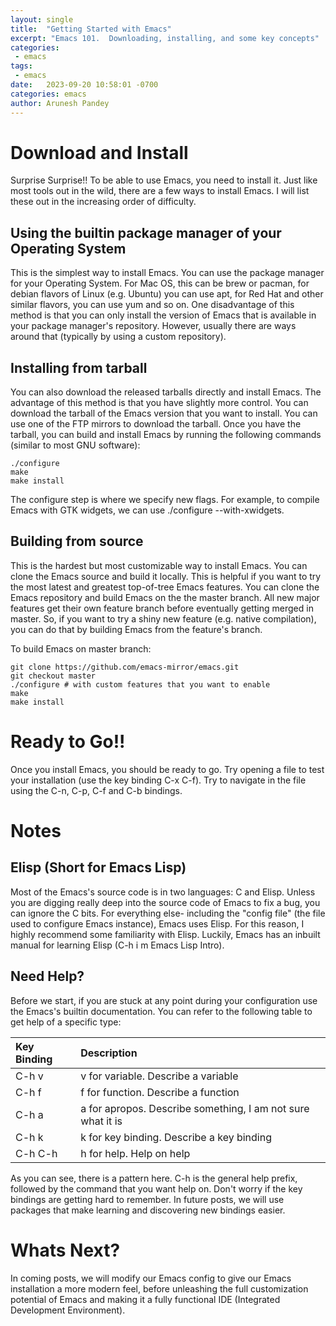 ```yaml
---
layout: single
title:  "Getting Started with Emacs"
excerpt: "Emacs 101.  Downloading, installing, and some key concepts"
categories: 
 - emacs
tags:
 - emacs
date:   2023-09-20 10:58:01 -0700
categories: emacs
author: Arunesh Pandey
---
```


# Download and Install

Surprise Surprise!! To be able to use Emacs, you need to install it. Just like most tools out in the wild, there are a few ways to install Emacs. I will list these out in the increasing order of difficulty.

## Using the builtin package manager of your Operating System

This is the simplest way to install Emacs. You can use the package manager for your Operating System. For Mac OS, this can be brew or pacman, for debian flavors of Linux (e.g. Ubuntu) you can use apt, for Red Hat and other similar flavors, you can use yum and so on. One disadvantage of this method is that you can only install the version of Emacs that is available in your package manager's repository. However, usually there are ways around that (typically by using a custom repository).

## Installing from tarball

You can also download the released tarballs directly and install Emacs. The advantage of this method is that you have slightly more control. You can download the tarball of the Emacs version that you want to install. You can use one of the FTP mirrors to download the tarball. Once you have the tarball, you can build and install Emacs by running the following commands (similar to most GNU software):

``` shell
./configure
make
make install
```

The configure step is where we specify new flags. For example, to compile Emacs with GTK widgets, we can use ./configure --with-xwidgets.

## Building from source

This is the hardest but most customizable way to install Emacs. You can clone the Emacs source and build it locally. This is helpful if you want to try the most latest and greatest top-of-tree Emacs features. You can clone the Emacs repository and build Emacs on the the master branch. All new major features get their own feature branch before eventually getting merged in master. So, if you want to try a shiny new feature (e.g. native compilation), you can do that by building Emacs from the feature's branch.

To build Emacs on master branch:

``` shell
git clone https://github.com/emacs-mirror/emacs.git
git checkout master
./configure # with custom features that you want to enable
make
make install
```

# Ready to Go!!

Once you install Emacs, you should be ready to go. Try opening a file to test your installation (use the key binding C-x C-f). Try to navigate in the file using the C-n, C-p, C-f and C-b bindings.

# Notes

## Elisp (Short for Emacs Lisp)

Most of the Emacs's source code is in two languages: C and Elisp. Unless you are digging really deep into the source code of Emacs to fix a bug, you can ignore the C bits. For everything else- including the "config file" (the file used to configure Emacs instance), Emacs uses Elisp. For this reason, I highly recommend some familiarity with Elisp. Luckily, Emacs has an inbuilt manual for learning Elisp (C-h i m Emacs Lisp Intro).

## Need Help?

Before we start, if you are stuck at any point during your configuration use the Emacs's builtin documentation. You can refer to the following table to get help of a specific type:

| Key Binding | Description                                                 |
|:------------|:------------------------------------------------------------|
| C-h v       | v for variable. Describe a variable                         |
| C-h f       | f for function. Describe a function                         |
| C-h a       | a for apropos. Describe something, I am not sure what it is |
| C-h k       | k for key binding. Describe a key binding                   |
| C-h C-h     | h for help. Help on help                                    |


As you can see, there is a pattern here. C-h is the general help prefix, followed by the command that you want help on. Don't worry if the key bindings are getting hard to remember. In future posts, we will use packages that make learning and discovering new bindings easier.

# Whats Next?

In coming posts, we will modify our Emacs config to give our Emacs installation a more modern feel, before unleashing the full customization potential of Emacs and making it a fully functional IDE (Integrated Development Environment).

